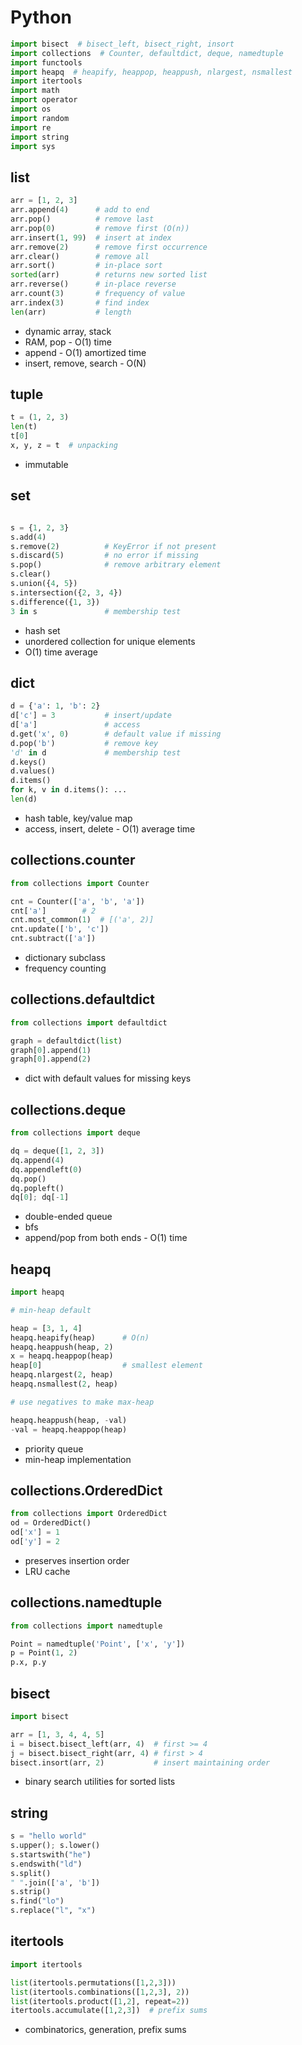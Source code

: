# Python

```python
import bisect  # bisect_left, bisect_right, insort
import collections  # Counter, defaultdict, deque, namedtuple
import functools
import heapq  # heapify, heappop, heappush, nlargest, nsmallest
import itertools
import math
import operator
import os
import random
import re
import string
import sys
```

## list

```python
arr = [1, 2, 3]
arr.append(4)      # add to end
arr.pop()          # remove last
arr.pop(0)         # remove first (O(n))
arr.insert(1, 99)  # insert at index
arr.remove(2)      # remove first occurrence
arr.clear()        # remove all
arr.sort()         # in-place sort
sorted(arr)        # returns new sorted list
arr.reverse()      # in-place reverse
arr.count(3)       # frequency of value
arr.index(3)       # find index
len(arr)           # length
```

- dynamic array, stack
- RAM, pop - O(1) time
- append - O(1) amortized time
- insert, remove, search - O(N)

## tuple

```python
t = (1, 2, 3)
len(t)
t[0]
x, y, z = t  # unpacking
```

- immutable

## set

```python

s = {1, 2, 3}
s.add(4)
s.remove(2)          # KeyError if not present
s.discard(5)         # no error if missing
s.pop()              # remove arbitrary element
s.clear()
s.union({4, 5})
s.intersection({2, 3, 4})
s.difference({1, 3})
3 in s               # membership test
```

- hash set
- unordered collection for unique elements
- O(1) time average

## dict

```python
d = {'a': 1, 'b': 2}
d['c'] = 3           # insert/update
d['a']               # access
d.get('x', 0)        # default value if missing
d.pop('b')           # remove key
'd' in d             # membership test
d.keys()
d.values()
d.items()
for k, v in d.items(): ...
len(d)

```

- hash table, key/value map
- access, insert, delete - O(1) average time

## collections.counter

```python
from collections import Counter

cnt = Counter(['a', 'b', 'a'])
cnt['a']        # 2
cnt.most_common(1)  # [('a', 2)]
cnt.update(['b', 'c'])
cnt.subtract(['a'])
```

- dictionary subclass
- frequency counting

## collections.defaultdict

```python
from collections import defaultdict

graph = defaultdict(list)
graph[0].append(1)
graph[0].append(2)
```

- dict with default values for missing keys

## collections.deque

```python
from collections import deque

dq = deque([1, 2, 3])
dq.append(4)
dq.appendleft(0)
dq.pop()
dq.popleft()
dq[0]; dq[-1]
```

- double-ended queue
- bfs
- append/pop from both ends - O(1) time

## heapq

```python
import heapq

# min-heap default

heap = [3, 1, 4]
heapq.heapify(heap)      # O(n)
heapq.heappush(heap, 2)
x = heapq.heappop(heap)
heap[0]                  # smallest element
heapq.nlargest(2, heap)
heapq.nsmallest(2, heap)

# use negatives to make max-heap

heapq.heappush(heap, -val)
-val = heapq.heappop(heap)
```

- priority queue
- min-heap implementation

## collections.OrderedDict

```python
from collections import OrderedDict
od = OrderedDict()
od['x'] = 1
od['y'] = 2
```

- preserves insertion order
- LRU cache

## collections.namedtuple

```python
from collections import namedtuple

Point = namedtuple('Point', ['x', 'y'])
p = Point(1, 2)
p.x, p.y
```

## bisect

```python
import bisect

arr = [1, 3, 4, 4, 5]
i = bisect.bisect_left(arr, 4)  # first >= 4
j = bisect.bisect_right(arr, 4) # first > 4
bisect.insort(arr, 2)           # insert maintaining order
```

- binary search utilities for sorted lists

## string

```python
s = "hello world"
s.upper(); s.lower()
s.startswith("he")
s.endswith("ld")
s.split()
" ".join(['a', 'b'])
s.strip()
s.find("lo")
s.replace("l", "x")
```

## itertools

```python
import itertools

list(itertools.permutations([1,2,3]))
list(itertools.combinations([1,2,3], 2))
list(itertools.product([1,2], repeat=2))
itertools.accumulate([1,2,3])  # prefix sums
```

- combinatorics, generation, prefix sums
